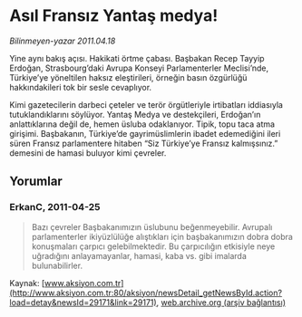 # Asıl Fransız Yantaş medya!

*Bilinmeyen-yazar 2011.04.18*

<font class="agenda2NewsSpot">
 Yine aynı bakış açısı. Hakikati örtme çabası. Başbakan Recep Tayyip Erdoğan, Strasbourg’daki Avrupa Konseyi Parlamenterler Meclisi’nde, Türkiye’ye yöneltilen haksız eleştirileri, örneğin basın özgürlüğü hakkındakileri tok bir sesle cevaplıyor.
</font>
<font class="newsDetail">
 <p>
  <p class="MsoNormal">
   Kimi gazetecilerin darbeci çeteler ve terör örgütleriyle irtibatları iddiasıyla tutuklandıklarını söylüyor. Yantaş Medya ve destekçileri, Erdoğan’ın anlattıklarına değil de, hemen üsluba odaklanıyor. Tipik, topu taca atma girişimi. Başbakanın, Türkiye’de gayrimüslimlerin ibadet edemediğini ileri süren Fransız parlamentere hitaben “Siz Türkiye’ye Fransız kalmışsınız.” demesini de hamasi buluyor kimi çevreler.
  </p>
 </p>
</font>

## Yorumlar

### ErkanC, 2011-04-25
> Bazı çevreler Başbakanımızın üslubunu beğenmeyebilir. Avrupalı parlamenterler ikiyüzlülüğe alıştıkları için başbakanımızın dobra dobra  konuşmaları çarpıcı gelebilmektedir. Bu çarpıcılığın etkisiyle neye uğradığını anlayamayanlar, hamasi, kaba vs. gibi imalarda bulunabilirler.

Kaynak: [www.aksiyon.com.tr](http://www.aksiyon.com.tr:80/aksiyon/newsDetail_getNewsById.action?load=detay&newsId=29171&link=29171), [web.archive.org (arşiv bağlantısı)](http://web.archive.org/web/20110825054226/http://www.aksiyon.com.tr:80/aksiyon/newsDetail_getNewsById.action?load=detay&newsId=29171&link=29171)
